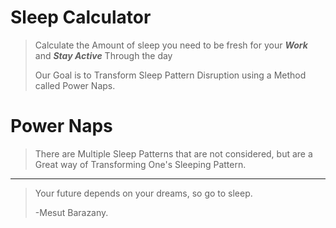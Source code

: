 <!-- This is a Text File where all of the Information about the project will be provide.- Note only for Development Purposes.

What are the things that i must provide in this file?
1 => title
2 => Information
3 => Version Number
4 => Mode ( debug ,production )
5 => Starting Date
6 => Estimated Finish Date
7 => Features


 title : Sleep Calculator
information: This Website is there to Provide a Better Sleeping Pattern for the Consumers
version_number : 0.1v,
mode : debug,
start_date : "30/12/2020"
estimated_finish_date : "2/1/2021"
features : {
  dynamic,
  responsive,
  neomorphism,
  Calculator,
  Sleep Information,
  Sleep Snips,
  Referral System,
  Affiliate Program,
}

-->

# Sleep Calculator

> Calculate the Amount of sleep you need to be fresh for your ***Work*** and ***Stay Active*** Through the day
>
>
>Our Goal is to Transform Sleep Pattern Disruption using a Method called Power Naps.

# Power Naps

> There are Multiple Sleep Patterns that are not considered, but are a Great way of Transforming One's Sleeping Pattern.
---

> Your future depends on your dreams, so go to sleep.
>
> -Mesut Barazany.


